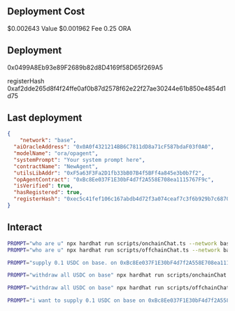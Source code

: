 
## Deployment Cost

$0.002643 Value
$0.001962 Fee
0.25 ORA

## Deployment

0x0499A8Eb93e89F2689b82d8D4169f58D65f269A5

registerHash
0xaf2dde265d8f4f24ffe0af0b87d2578f62e22f27ae30244e61b850e4854d1d75


## Last deployment

```json
{
    "network": "base",
  "aiOracleAddress": "0x0A0f4321214BB6C7811dD8a71cF587bdaF03f0A0",
  "modelName": "ora/opagent",
  "systemPrompt": "Your system prompt here",
  "contractName": "NewAgent",
  "utilsLibAddr": "0xF5a63F3Fa2D1fb33bB07B4f5BFf4a845e3b0b7f2",
  "opAgentContract": "0xBc8Ee037F1E30bF4d7f2A558E708ea1115767F9c",
  "isVerified": true,
  "hasRegistered": true,
  "registerHash": "0xec5c41fef106c167abdb4d72f3a074ceaf7c3f6b929b7c6870e816db3cfb7d0a"
}
```

## Interact 

```bash
PROMPT="who are u" npx hardhat run scripts/onchainChat.ts --network base
PROMPT="who are u" npx hardhat run scripts/offchainChat.ts --network base
```

```bash
PROMPT="supply 0.1 USDC on base. on 0xBc8Ee037F1E30bF4d7f2A558E708ea1115767F9c behalf with 0 as ref code" npx hardhat run scripts/offchainChat.ts --network base
```

```bash
PROMPT="withdraw all USDC on base" npx hardhat run scripts/onchainChat.ts --network base

PROMPT="withdraw all USDC on base" npx hardhat run scripts/offchainChat.ts --network base
```

```bash
PROMPT="i want to supply 0.1 USDC on base on 0xBc8Ee037F1E30bF4d7f2A558E708ea1115767F9c behalf with 0 as ref code" npx hardhat run scripts/offchainChat.ts --network base
```